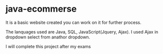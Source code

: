 # java-ecommerse
It is a basic website created you can work on it for further process.

The lanquages used are Java, SQL, JavaScript(Jquery, Ajax).
I used Ajax in dropdown select from anathor dropdown.

I will complete this project after my exams
